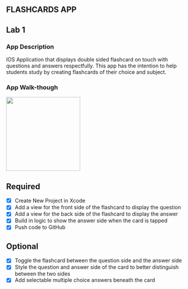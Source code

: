 ## FLASHCARDS APP

## Lab 1

### App Description
IOS Application that displays double sided flashcard on touch with questions and answers respectfully. This app has the intention to help students study by creating flashcards of their choice and subject.

### App Walk-though

<img src= "https://recordit.co/XxcJ9krTay.gif" width=200><br>

## Required
- [x] Create New Project in Xcode
- [x] Add a view for the front side of the flashcard to display the question
- [x] Add a view for the back side of the flashcard to display the answer
- [x] Build in logic to show the answer side when the card is tapped
- [x] Push code to GitHub
## Optional
- [x] Toggle the flashcard between the question side and the answer side
- [x] Style the question and answer side of the card to better distinguish between the two sides
- [x] Add selectable multiple choice answers beneath the card
